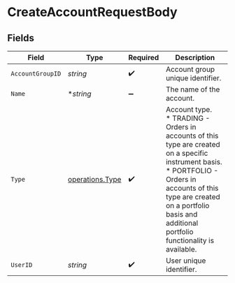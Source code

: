 # CreateAccountRequestBody


## Fields

| Field                                                                                                                                                                                                                                     | Type                                                                                                                                                                                                                                      | Required                                                                                                                                                                                                                                  | Description                                                                                                                                                                                                                               |
| ----------------------------------------------------------------------------------------------------------------------------------------------------------------------------------------------------------------------------------------- | ----------------------------------------------------------------------------------------------------------------------------------------------------------------------------------------------------------------------------------------- | ----------------------------------------------------------------------------------------------------------------------------------------------------------------------------------------------------------------------------------------- | ----------------------------------------------------------------------------------------------------------------------------------------------------------------------------------------------------------------------------------------- |
| `AccountGroupID`                                                                                                                                                                                                                          | *string*                                                                                                                                                                                                                                  | :heavy_check_mark:                                                                                                                                                                                                                        | Account group unique identifier.                                                                                                                                                                                                          |
| `Name`                                                                                                                                                                                                                                    | **string*                                                                                                                                                                                                                                 | :heavy_minus_sign:                                                                                                                                                                                                                        | The name of the account.                                                                                                                                                                                                                  |
| `Type`                                                                                                                                                                                                                                    | [operations.Type](../../models/operations/type.md)                                                                                                                                                                                        | :heavy_check_mark:                                                                                                                                                                                                                        | Account type.<br/>* TRADING - Orders in accounts of this type are created on a specific instrument basis.<br/>* PORTFOLIO - Orders in accounts of this type are created on a portfolio basis and additional portfolio functionality is available. |
| `UserID`                                                                                                                                                                                                                                  | *string*                                                                                                                                                                                                                                  | :heavy_check_mark:                                                                                                                                                                                                                        | User unique identifier.                                                                                                                                                                                                                   |